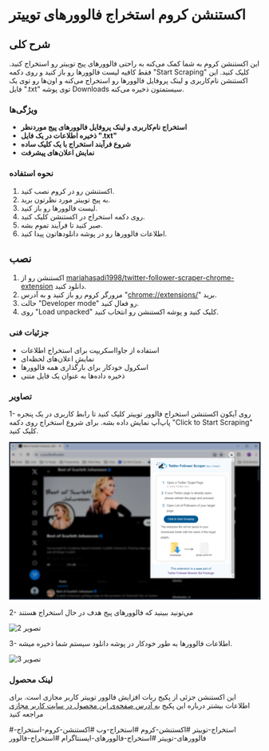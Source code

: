 # اکستنشن کروم استخراج فالوورهای توییتر



## شرح کلی

این اکستنشن کروم به شما کمک می‌کنه به راحتی فالوورهای پیج توییتر رو استخراج کنید. فقط کافیه لیست فالوورها رو باز کنید و روی دکمه "Start Scraping" کلیک کنید. این اکستنشن نام‌کاربری و لینک پروفایل فالوورها رو استخراج می‌کنه و اون‌ها رو توی یک فایل ".txt" توی پوشه Downloads سیستمتون ذخیره می‌کنه.




### ویژگی‌ها 

*   **استخراج نام‌کاربری و لینک پروفایل فالوورهای پیج موردنظر**
*   **ذخیره اطلاعات در یک فایل ".txt"**
*   **شروع فرآیند استخراج با یک کلیک ساده**
*   **نمایش اعلان‌های پیشرفت**


### نحوه استفاده

1. اکستنشن رو در کروم نصب کنید.
2. به پیج توییتر مورد نظرتون برید.
3. لیست فالوورها رو باز کنید.
4. روی دکمه استخراج در اکستنشن کلیک کنید.
5. صبر کنید تا فرآیند تموم بشه.
6. اطلاعات فالوورها رو در پوشه دانلودهاتون پیدا کنید.


## نصب

1. اکستنشن رو از [mariahasadi1998/twitter-follower-scraper-chrome-extension](https://github.com/mariahasadi1998/twitter-follower-scraper-chrome-extension) دانلود کنید.
2. مرورگر کروم رو باز کنید و به آدرس "[chrome://extensions/](chrome://extensions/)" برید.
3. حالت "Developer mode" رو فعال کنید.
4. روی "Load unpacked" کلیک کنید و پوشه اکستنشن رو انتخاب کنید.


### جزئیات فنی

- استفاده از جاوااسکریپت برای استخراج اطلاعات
- نمایش اعلان‌های لحظه‌ای
- اسکرول خودکار برای بارگذاری همه فالوورها
- ذخیره داده‌ها به عنوان یک فایل متنی

  

### تصاویر

1- روی آیکون اکستنشن استخراج فالوور توییتر کلیک کنید تا رابط کاربری در یک پنجره پاپ‌آپ نمایش داده بشه. برای شروع استخراج روی دکمه "Click to Start Scraping" کلیک کنید.

   ![تصویر 1](screenshot/extension-1.png)

2- می‌تونید ببینید که فالوورهای پیج هدف در حال استخراج هستند

   ![تصویر 2](screenshot/extension–2.png)

3- اطلاعات فالوورها به طور خودکار در پوشه دانلود سیستم شما ذخیره میشه.

   ![تصویر 3](screenshot/extension–3.png)



### لینک محصول
این اکستنشن جزئی از پکیج ربات افزایش فالوور توییتر کاربر مجازی است. برای اطلاعات بیشتر درباره این پکیج [به آدرس صفحه‌ی این محصول در سایت کاربر مجازی](https://www.v-user.com/fa/محصولات/ربات-توییتر-کاربر-مجازی) مراجعه کنید

#استخراج-توییتر #اکستنشن-کروم #استخراج-وب #اکستنشن-کروم-استخراج-فالوورهای-توییتر #استخراج-فالوورهای-ایسنتاگرام #استخراج-فالوور
